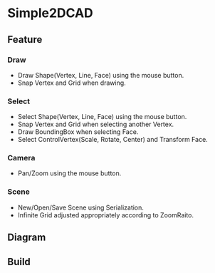 # Simple2DCAD

## Feature
### Draw
- Draw Shape(Vertex, Line, Face) using the mouse button.
- Snap Vertex and Grid when drawing.

### Select
- Select Shape(Vertex, Line, Face) using the mouse button.
- Snap Vertex and Grid when selecting another Vertex.
- Draw BoundingBox when selecting Face.
- Select ControlVertex(Scale, Rotate, Center) and Transform Face.

### Camera
- Pan/Zoom using the mouse button.

### Scene
- New/Open/Save Scene using Serialization.
- Infinite Grid adjusted appropriately according to ZoomRaito.

## Diagram


## Build
